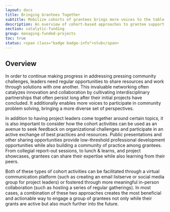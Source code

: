 ```yaml
---
layout: docs
title: Bringing Grantees Together
subtitle: Mobilize cohorts of grantees brings more voices to the table to participate in collaborative community problem solving.
description: An overview of cohort-based approaches to grantee support. Provides various ways to engage grantees as a like-minded group of peers that can learn from and support one another. Useful for funders with classes of grantees that may be experiencing similar challenges or working to address aligning issues.
section: catalytic-funding
group: managing-funded-projects
toc: true
status: <span class="badge badge-info">stub</span>
---
```


## Overview

In order to continue making progress in addressing pressing community challenges, leaders need regular opportunities to share resources and work through solutions with one another. This invaluable networking often catalyzes innovation and collaboration by cultivating interdisciplinary partnerships that often persist long after their initial projects have concluded. It additionally enables more voices to participate in community problem solving, bringing a more diverse set of perspectives.

In addition to having project leaders come together around certain topics, it is also important to consider how the cohort activities can be used as an avenue to seek feedback on organizational challenges and participate in an active exchange of best practices and resources. Public presentations and other sharing opportunities provide low-threshold professional development opportunities while also building a community of practice among grantees. From collegial report-out sessions, to lunch & learns, and project showcases, grantees can share their expertise while also learning from their peers.

Both of these types of cohort activities can be facilitated through a virtual communication platform (such as creating an email listserve or social media group for project leaders) or fostered through more meaningful in-person collaboration (such as hosting a series of regular gatherings). In most cases, a combination of these two approaches creates the most beneficial and actionable way to engage a group of grantees not only while their grants are active but also much further into the future.
